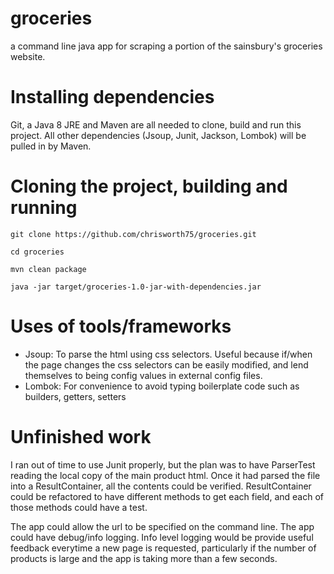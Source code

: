 # groceries
a command line java app for scraping a portion of the sainsbury's groceries website.

# Installing dependencies

Git, a Java 8 JRE and Maven are all needed to clone, build and run this project.
All other dependencies (Jsoup, Junit, Jackson, Lombok) will be pulled in by Maven.

# Cloning the project, building and running

`git clone https://github.com/chrisworth75/groceries.git`

`cd groceries`

`mvn clean package`

`java -jar target/groceries-1.0-jar-with-dependencies.jar`


# Uses of tools/frameworks

+ Jsoup: To parse the html using css selectors. Useful because if/when the page changes the css selectors can be easily
 modified, and lend themselves to being config values in external config files.
+ Lombok: For convenience to avoid typing boilerplate code such as builders, getters, setters 

# Unfinished work

I ran out of time to use Junit properly, but the plan was to have ParserTest reading the local copy of the main product html.
Once it had parsed the file into a ResultContainer, all the contents could be verified.
ResultContainer could be refactored to have different methods to get each field, and each of those methods could have a test.

The app could allow the url to be specified on the command line.
The app could have debug/info logging. Info level logging would be provide useful feedback everytime a new page is requested,
particularly if the number of products is large and the app is taking more than a few seconds.
